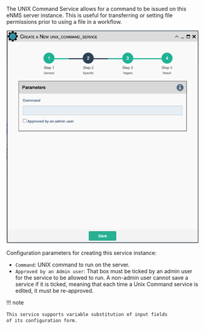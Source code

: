 The UNIX Command Service allows for a command to be issued on this eNMS
server instance. This is useful for transferring or setting file
permissions prior to using a file in a workflow.

![UNIX Command Service](../../_static/automation/service_types/unix_command.png)

Configuration parameters for creating this service instance: 

- `Command`: UNIX command to run on the server.
- `Approved by an Admin user`:  That box must be ticked by an admin user for
  the service to be allowed to run. A non-admin user cannot save a service if
  it is ticked, meaning that each time a Unix Command service is edited, it
  must be re-approved.

!!! note

    This service supports variable substitution of input fields 
    of its configuration form.
